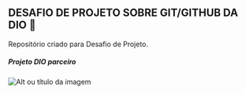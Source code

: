 ## DESAFIO DE PROJETO SOBRE GIT/GITHUB DA DIO 🚀
Repositório criado para Desafio de Projeto.

##### Projeto DIO parceiro
![Alt ou título da imagem](https://i.imgur.com/MMJ6KI3.gif)
